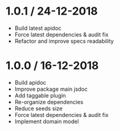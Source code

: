 # 1.0.1 / 24-12-2018
- Build latest apidoc
- Force latest dependencies & audit fix
- Refactor and improve specs readability

# 1.0.0 / 16-12-2018
- Build apidoc
- Improve package main jsdoc
- Add taggable plugin
- Re-organize dependencies            
- Reduce seeds size
- Force latest dependencies & audit fix
- Implement domain model
